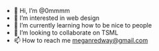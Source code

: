 - 👋 Hi, I’m @0mmmm
- 👀 I’m interested in web design
- 🌱 I’m currently learning how to be nice to people
- 💞️ I’m looking to collaborate on TSML
- 📫 How to reach me meganredway@gmail.com

<!---
0mmmm/0mmmm is a ✨ special ✨ repository because its `README.md` (this file) appears on your GitHub profile.
You can click the Preview link to take a look at your changes.
--->
